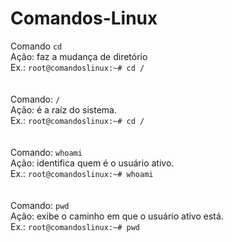 # Comandos-Linux

Comando `cd` <br>
Ação: faz a mudança de diretório <br>
Ex.: `root@comandoslinux:~# cd /` <br>
<br><br>
Comando: `/` <br>
Ação: é a raíz do sistema. <br>
Ex.: `root@comandoslinux:~# cd /` <br>
<br><br>
Comando: `whoami` <br>
Ação: identifica quem é o usuário ativo. <br>
Ex.: `root@comandoslinux:~# whoami` <br>
<br><br>
Comando: `pwd` <br>
Ação: exibe o caminho em que o usuário ativo está. <br>
Ex.: `root@comandoslinux:~# pwd` <br>
<br><br>